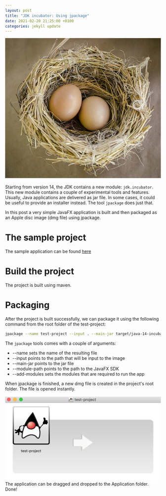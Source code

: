 ```yaml
---
layout: post
title: "JDK incubator: Using jpackage"
date: 2021-02-20 21:25:00 +0100
categories: jekyll update
---
```


![](/assets/incubate.jpg)
<br><br>
Starting from version 14, the JDK contains a new module: `jdk.incubator`.
This new module contains a couple of experimental tools and features.<br>
Usually, Java applications are delivered as jar file. In some cases, it could be useful to provide an installer instead. The tool `jpackage` does just that.

In this post a very simple JavaFX application is built and then packaged as an Apple disc image (dmg file) using jpackage.

# The sample project
The sample application can be found [here](https://github.com/mbaeumer/java-lab/tree/master/java-14-incubator/test-project)

# Build the project
The project is built using maven.

# Packaging
After the project is built successfully, we can package it using the following command from the root folder of the test-project: 
```bash
jpackage --name test-project --input . --main-jar target/java-14-incubator-test-0.0.1.jar --module-path /Users/martinbaumer/Downloads/javafx-sdk-11.0.2/lib --add-modules javafx.controls,java.desktop
```
The `jpackage` tools comes with a couple of arguments:

* --name sets the name of the resulting file
* --input points to the path that will be input to the image
* --main-jar points to the jar file
* --module-path points to the path to the JavaFX SDK
* --add-modules sets the modules that are required to run the app

When jpackage is finished, a new dmg file is created in the project's root folder. The file is opened instantly.<br><br>
![](/assets/jpackage-dmg.png)
The application can be dragged and dropped to the Application folder. Done!

